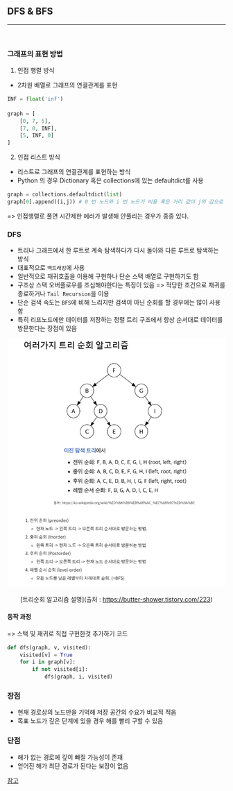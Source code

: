 ## DFS & BFS 

---------------------

<br />

### 그래프의 표현 방법

1. 인접 행렬 방식 
- 2차원 배열로 그래프의 연결관계를 표현

```python
INF = float('inf')

graph = [
    [0, 7, 5],
    [7, 0, INF],
    [5, INF, 0]
]
```

2. 인접 리스트 방식
- 리스트로 그래프의 연결관계를 표현하는 방식 
- Python 의 경우 Dictionary 혹은 collections에 있는 defaultdict를 사용
```python
graph = collections.defaultdict(list)
graph[0].append((i,j)) # 0 번 노드와 i 번 노드가 비용 혹은 거리 값이 j의 값으로 연결되어 있음.
```

=>  인접행렬로 풀면 시간제한 에러가 발생해 안풀리는 경우가 종종 있다.

### DFS

- 트리나 그래프에서 한 루트로 계속 탐색하다가 다시 돌아와 다른 루트로 탐색하는 방식
- 대표적으로 `백트래킹`에 사용 
- 일반적으로 재귀호출을 이용해 구현하나 단순 스택 배열로 구현하기도 함
- 구조상 스택 오버플로우를 조심해야한다는 특징이 있음 => 적당한 조건으로 재귀를 종료하거나 `Tail Recursion`을 이용
- 단순 검색 속도는 `BFS`에 비해 느리지만 검색이 아닌 순회를 할 경우에는 많이 사용함
- 특히 리프노드에만 데이터를 저장하는 정렬 트리 구조에서 항상 순서대로 데이터를 방문한다는 장점이 있음

<span align="center">

![트리순회 알고리즘](images/tree_circuit.PNG)

[트리순회 알고리즘 설명](출처 : https://butter-shower.tistory.com/223)

</span>

#### 동작 과정 

=> 스택 및 재귀로 직접 구현한것 추가하기 코드 


```python
def dfs(graph, v, visited):
    visited[v] = True
    for i in graph[v]:
        if not visited[i]:
            dfs(graph, i, visited)
```

### 장점
- 현재 경로상의 노드만을 기억해 저장 공간의 수요가 비교적 적음
- 목표 노드가 깊은 단계에 있을 경우 해를 빨리 구할 수 있음

### 단점
- 해가 없는 경로에 깊이 빠질 가능성이 존재
- 얻어진 해가 최단 경로가 된다는 보장이 없음


[참고](https://butter-shower.tistory.com/223)